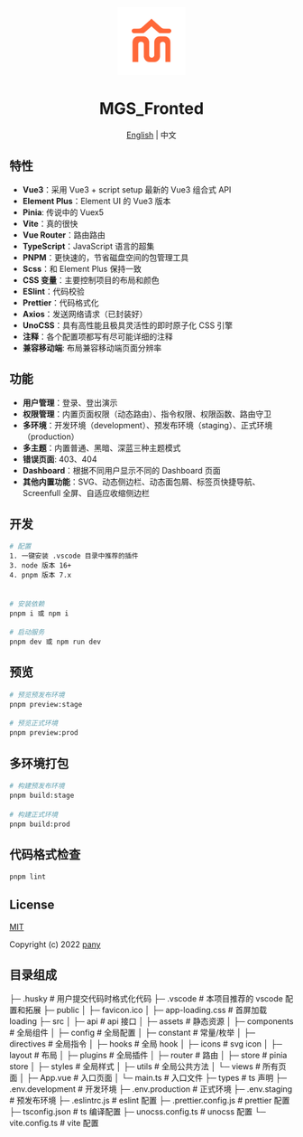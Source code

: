 <div align="center">
  <img alt="MGS Logo" width="120" height="120" src="./src/assets/layout/logo.png">
  <h1>MGS_Fronted</h1>
  <span><a href="./README.md">English</a> | 中文</span>
</div>

## 特性

- **Vue3**：采用 Vue3 + script setup 最新的 Vue3 组合式 API
- **Element Plus**：Element UI 的 Vue3 版本
- **Pinia**: 传说中的 Vuex5
- **Vite**：真的很快
- **Vue Router**：路由路由
- **TypeScript**：JavaScript 语言的超集
- **PNPM**：更快速的，节省磁盘空间的包管理工具
- **Scss**：和 Element Plus 保持一致
- **CSS 变量**：主要控制项目的布局和颜色
- **ESlint**：代码校验
- **Prettier**：代码格式化
- **Axios**：发送网络请求（已封装好）
- **UnoCSS**：具有高性能且极具灵活性的即时原子化 CSS 引擎
- **注释**：各个配置项都写有尽可能详细的注释
- **兼容移动端**: 布局兼容移动端页面分辨率

## 功能

- **用户管理**：登录、登出演示
- **权限管理**：内置页面权限（动态路由）、指令权限、权限函数、路由守卫
- **多环境**：开发环境（development）、预发布环境（staging）、正式环境（production）
- **多主题**：内置普通、黑暗、深蓝三种主题模式
- **错误页面**: 403、404
- **Dashboard**：根据不同用户显示不同的 Dashboard 页面
- **其他内置功能**：SVG、动态侧边栏、动态面包屑、标签页快捷导航、Screenfull 全屏、自适应收缩侧边栏



##  开发

```bash
# 配置
1. 一键安装 .vscode 目录中推荐的插件
3. node 版本 16+
4. pnpm 版本 7.x


# 安装依赖
pnpm i 或 npm i

# 启动服务
pnpm dev 或 npm run dev
```

##  预览

```bash
# 预览预发布环境
pnpm preview:stage

# 预览正式环境
pnpm preview:prod
```

##  多环境打包

```bash
# 构建预发布环境
pnpm build:stage

# 构建正式环境
pnpm build:prod
```

##  代码格式检查

```bash
pnpm lint
```

##  License

[MIT](./LICENSE)

Copyright (c) 2022 [pany](https://github.com/pany-ang)


## 目录组成
├─ .husky                # 用户提交代码时格式化代码
├─ .vscode               # 本项目推荐的 vscode 配置和拓展
├─ public
│  ├─ favicon.ico
│  ├─ app-loading.css    # 首屏加载 loading
├─ src
│  ├─ api                # api 接口
│  ├─ assets             # 静态资源
│  ├─ components         # 全局组件
│  ├─ config             # 全局配置
│  ├─ constant           # 常量/枚举
│  ├─ directives         # 全局指令
│  ├─ hooks              # 全局 hook
│  ├─ icons              # svg icon
│  ├─ layout             # 布局
│  ├─ plugins            # 全局插件
│  ├─ router             # 路由
│  ├─ store              # pinia store
│  ├─ styles             # 全局样式
│  ├─ utils              # 全局公共方法
│  └─ views              # 所有页面
│  ├─ App.vue            # 入口页面
│  └─ main.ts            # 入口文件
├─ types                 # ts 声明
├─ .env.development      # 开发环境
├─ .env.production       # 正式环境
├─ .env.staging          # 预发布环境
├─ .eslintrc.js          # eslint 配置
├─ .prettier.config.js   # prettier 配置
├─ tsconfig.json         # ts 编译配置
├─ unocss.config.ts      # unocss 配置
└─ vite.config.ts        # vite 配置